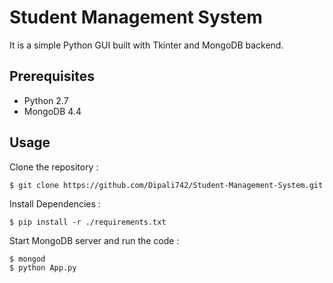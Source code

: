 # Student Management System

It is a simple Python GUI built with Tkinter and MongoDB backend.

## Prerequisites
- Python 2.7
- MongoDB 4.4

## Usage
 Clone the repository :
```
$ git clone https://github.com/Dipali742/Student-Management-System.git
```
 Install Dependencies :
```
$ pip install -r ./requirements.txt
```
 Start MongoDB server and run the code :
```
$ mongod
$ python App.py
```







